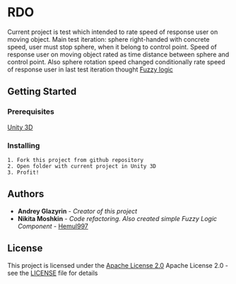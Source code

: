 # RDO

Current project is test which intended to rate speed of response user on moving object. Main test iteration: sphere 
right-handed with concrete speed, user must stop sphere, when it belong to control point. Speed of response user 
on moving object rated as time distance between sphere and control point. Also sphere rotation speed changed conditionally rate 
speed of response user in last test iteration thought [Fuzzy logic](https://en.wikipedia.org/wiki/Fuzzy_logic)

## Getting Started

### Prerequisites

[Unity 3D](https://unity3d.com/ru/get-unity/download)
	
### Installing
	
	1. Fork this project from github repository
	2. Open folder with current project in Unity 3D
	3. Profit!

## Authors

- **Andrey Glazyrin** - *Creator of this project*
- **Nikita Moshkin** - *Code refactoring. Also created simple Fuzzy Logic Component* -
[Hemul997](https://github.com/Hemul997)
	
## License

This project is licensed under the [Apache License 2.0](LICENSE)
Apache License 2.0 - see the [LICENSE](LICENSE) file for details